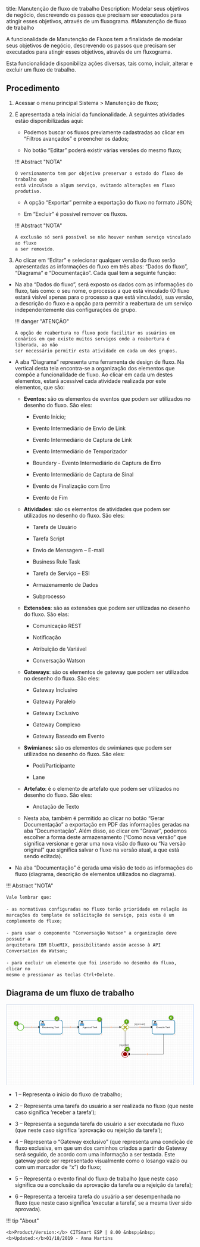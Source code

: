 title: Manutenção de fluxo de trabalho
Description: Modelar seus objetivos de negócio, descrevendo os passos que precisam ser executados para atingir esses objetivos, através de um fluxograma.
#Manutenção de fluxo de trabalho

A funcionalidade de Manutenção de Fluxos tem a finalidade de modelar seus
objetivos de negócio, descrevendo os passos que precisam ser executados para
atingir esses objetivos, através de um fluxograma.

Esta funcionalidade disponibiliza ações diversas, tais como, incluir, alterar e
excluir um fluxo de trabalho.

Procedimento
------------

1.  Acessar o menu principal Sistema \> Manutenção de fluxo;

2.  É apresentada a tela inicial da funcionalidade. A seguintes atividades estão
    disponibilizadas aqui:

    -  Podemos buscar os fluxos previamente cadastradas ao clicar em “Filtros
        avançados” e preencher os dados;

    -  No botão “Editar” poderá existir várias versões do mesmo fluxo;

    !!! Abstract "NOTA"

        O versionamento tem por objetivo preservar o estado do fluxo de trabalho que
        está vinculado a algum serviço, evitando alterações em fluxo produtivo.  
        
     -  A opção “Exportar” permite a exportação do fluxo no formato JSON;

     -  Em “Excluir” é possível remover os fluxos.

    !!! Abstract "NOTA"

        A exclusão só será possível se não houver nenhum serviço vinculado ao fluxo
        a ser removido.  
        
3.  Ao clicar em “Editar” e selecionar qualquer versão do fluxo serão
    apresentadas as informações do fluxo em três abas: “Dados do fluxo”,
    “Diagrama” e “Documentação”. Cada qual tem a seguinte função:

-   Na aba “Dados do fluxo”, será exposto os dados com as informações do fluxo,
    tais como: o seu nome, o processo a que está vinculado (O fluxo estará
    visível apenas para o processo a que está vinculado), sua versão, a
    descrição do fluxo e a opção para permitir a reabertura de um serviço
    independentemente das configurações de grupo.

    !!! danger "ATENÇÃO"

        A opção de reabertura no fluxo pode facilitar os usuários em
        cenários em que existe muitos serviços onde a reabertura é liberada, ao não
        ser necessário permitir esta atividade em cada um dos grupos.  

-   A aba “Diagrama” representa uma ferramenta de design de fluxo. Na vertical
    desta tela encontra-se a organização dos elementos que compõe a
    funcionalidade de fluxo. Ao clicar em cada um destes elementos, estará
    acessível cada atividade realizada por este elementos, que são:

    -   **Eventos:** são os elementos de eventos que podem ser utilizados no
        desenho do fluxo. São eles:

        -   Evento Início;

        -   Evento Intermediário de Envio de Link

        -   Evento Intermediário de Captura de Link

        -   Evento Intermediário de Temporizador

        -   Boundary - Evento Intermediário de Captura de Erro

        -   Evento Intermediário de Captura de Sinal

        -   Evento de Finalização com Erro

        -   Evento de Fim

    -   **Atividades**: são os elementos de atividades que podem ser utilizados
        no desenho do fluxo. São eles:

        -   Tarefa de Usuário

        -   Tarefa Script

        -   Envio de Mensagem – E-mail

        -   Business Rule Task

        -   Tarefa de Serviço – ESI

        -   Armazenamento de Dados

        -   Subprocesso

    -   **Extensões**: são as extensões que podem ser utilizadas no desenho do
        fluxo. São elas:

        -   Comunicação REST

        -   Notificação

        -   Atribuição de Variável

        -   Conversação Watson

    -   **Gateways**: são os elementos de gateway que podem ser utilizados no
        desenho do fluxo. São eles:

        -   Gateway Inclusivo

        -   Gateway Paralelo

        -   Gateway Exclusivo

        -   Gateway Complexo

        -   Gateway Baseado em Evento

    -   **Swimianes:** são os elementos de swimianes que podem ser utilizados no
        desenho do fluxo. São eles:

        -   Pool/Participante

        -   Lane

    -   **Artefato**: é o elemento de artefato que podem ser utilizados no
        desenho do fluxo. São eles:

        -   Anotação de Texto

    -   Nesta aba, também é permitido ao clicar no botão “Gerar Documentação” a
        exportação em PDF das informações geradas na aba “Documentação”. Além
        disso, ao clicar em “Gravar”, podemos escolher a forma deste
        armazenamento (“Como nova versão” que significa versionar e gerar uma
        nova visão do fluxo ou “Na versão original” que significa salvar o fluxo
        na versão atual, a que está sendo editada).

-   Na aba “Documentação” é gerada uma visão de todo as informações do fluxo
    (diagrama, descrição de elementos utilizados no diagrama).

!!! Abstract "NOTA"

    Vale lembrar que:

    - as normativas configuradas no fluxo terão prioridade em relação às
    marcações do template de solicitação de serviço, pois esta é um complemento do fluxo;

    - para usar o componente "Conversação Watson" a organização deve possuir a
    arquitetura IBM BlueMIX, possibilitando assim acesso à API Conversation do Watson;

    - para excluir um elemento que foi inserido no desenho do fluxo, clicar no
    mesmo e pressionar as teclas Ctrl+Delete.

Diagrama de um fluxo de trabalho
-------------------------------------

![Diagrama do Fluxo](images/flow-diagram.png)


-   1 – Representa o inicio do fluxo de trabalho;

-   2 – Representa uma tarefa do usuário a ser realizada no fluxo (que neste
    caso significa ‘receber a tarefa’);

-   3 – Representa a segunda tarefa do usuário a ser executada no fluxo (que
    neste caso significa ‘aprovação ou rejeição da tarefa’);

-   4 – Representa o “Gateway exclusivo” (que representa uma condição de fluxo
    exclusiva, em que um dos caminhos criados a partir do Gateway será seguido,
    de acordo com uma informação a ser testada. Este gateway pode ser
    representado visualmente como o losango vazio ou com um marcador de “x”) do
    fluxo;

-   5 – Representa o evento final do fluxo de trabalho (que neste caso significa ou
    a conclusão da aprovação da tarefa ou a rejeição da tarefa);

-   6 – Representa a terceira tarefa do usuário a ser desempenhada no fluxo (que
    neste caso significa ‘executar a tarefa’, se a mesma tiver sido aprovada).  

!!! tip "About"

    <b>Product/Version:</b> CITSmart ESP | 8.00 &nbsp;&nbsp;
    <b>Updated:</b>01/18/2019 - Anna Martins
